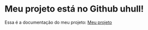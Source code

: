 # Meu projeto está no Github uhull!

Essa é a documentação do meu projeto: [Meu projeto](https://github.com/wendersonfag/estrutura_workshop.git)